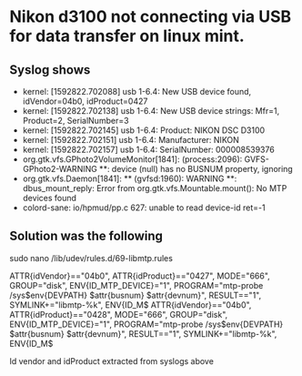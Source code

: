 # Nikon d3100 not connecting via USB for data transfer on linux mint. #

## Syslog shows ##
* kernel: [1592822.702088] usb 1-6.4: New USB device found, idVendor=04b0, idProduct=0427
* kernel: [1592822.702138] usb 1-6.4: New USB device strings: Mfr=1, Product=2, SerialNumber=3
* kernel: [1592822.702145] usb 1-6.4: Product: NIKON DSC D3100
* kernel: [1592822.702151] usb 1-6.4: Manufacturer: NIKON
* kernel: [1592822.702157] usb 1-6.4: SerialNumber: 000008539376
* org.gtk.vfs.GPhoto2VolumeMonitor[1841]: (process:2096): GVFS-GPhoto2-WARNING **: device (null) has no BUSNUM property, ignoring
* org.gtk.vfs.Daemon[1841]: ** (gvfsd:1960): WARNING **: dbus_mount_reply: Error from org.gtk.vfs.Mountable.mount(): No MTP devices found
* colord-sane: io/hpmud/pp.c 627: unable to read device-id ret=-1

## Solution was the following ##
sudo nano  /lib/udev/rules.d/69-libmtp.rules

ATTR{idVendor}=="04b0", ATTR{idProduct}=="0427",  MODE="666", GROUP="disk", ENV{ID_MTP_DEVICE}="1", PROGRAM="mtp-probe /sys$env{DEVPATH} $attr{busnum} $attr{devnum}", RESULT=="1", SYMLINK+="libmtp-%k", ENV{ID_M$
ATTR{idVendor}=="04b0", ATTR{idProduct}=="0428",  MODE="666", GROUP="disk", ENV{ID_MTP_DEVICE}="1", PROGRAM="mtp-probe /sys$env{DEVPATH} $attr{busnum} $attr{devnum}", RESULT=="1", SYMLINK+="libmtp-%k", ENV{ID_M$


Id vendor and idProduct extracted from syslogs above
